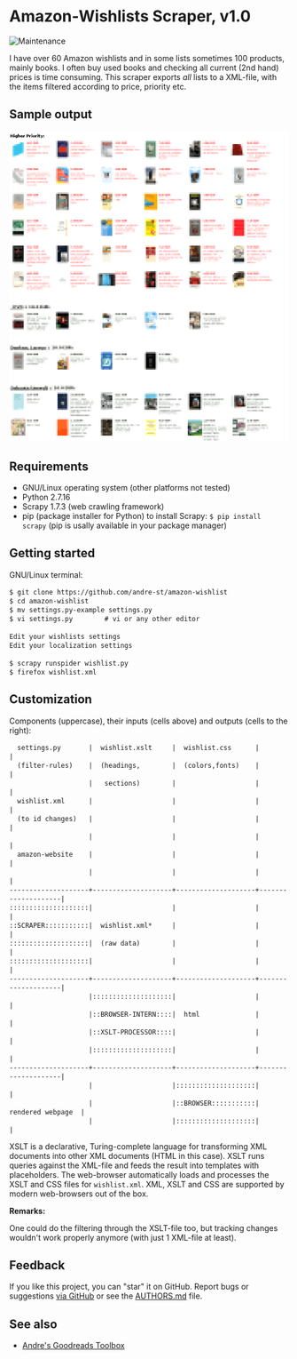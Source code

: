 # Amazon-Wishlists Scraper, v1.0

![Maintenance](https://img.shields.io/maintenance/yes/2019.svg)

I have over 60 Amazon wishlists and in some lists sometimes 100 products, mainly books. 
I often buy used books and checking all current (2nd hand) prices is time consuming. 
This scraper exports _all_ lists to a XML-file, 
with the items filtered according to price, priority etc.


## Sample output

![Screenshot](README-screenshot.png?raw=true "Screenshot")


## Requirements

- GNU/Linux operating system (other platforms not tested)
- Python 2.7.16
- Scrapy 1.7.3 (web crawling framework)
- pip (package installer for Python) to install Scrapy:
	`$ pip install scrapy`
	(pip is usally available in your package manager)



## Getting started

GNU/Linux terminal:

```console
$ git clone https://github.com/andre-st/amazon-wishlist
$ cd amazon-wishlist
$ mv settings.py-example settings.py
$ vi settings.py        # vi or any other editor

Edit your wishlists settings
Edit your localization settings

$ scrapy runspider wishlist.py
$ firefox wishlist.xml
```


## Customization

Components (uppercase), their inputs (cells above) and outputs (cells to the right):

```text
  settings.py       |  wishlist.xslt     |  wishlist.css      |                    |
  (filter-rules)    |  (headings,        |  (colors,fonts)    |                    |
                    |   sections)        |                    |                    |
  wishlist.xml      |                    |                    |                    |
  (to id changes)   |                    |                    |                    |
                    |                    |                    |                    |
  amazon-website    |                    |                    |                    |
                    |                    |                    |                    |
--------------------+--------------------+--------------------+--------------------|
::::::::::::::::::::|                    |                    |                    |
::SCRAPER:::::::::::|  wishlist.xml*     |                    |                    |
::::::::::::::::::::|  (raw data)        |                    |                    |
::::::::::::::::::::|                    |                    |                    |
--------------------+--------------------+--------------------+--------------------|
                    |::::::::::::::::::::|                    |                    |
                    |::BROWSER-INTERN::::|  html              |                    |
                    |::XSLT-PROCESSOR::::|                    |                    |
                    |::::::::::::::::::::|                    |                    |
--------------------+--------------------+--------------------+--------------------|
                    |                    |::::::::::::::::::::|                    |
                    |                    |::BROWSER:::::::::::|  rendered webpage  |
                    |                    |::::::::::::::::::::|                    |
```


XSLT is a declarative, Turing-complete language for transforming 
XML documents into other XML documents (HTML in this case). 
XSLT runs queries against the XML-file and feeds the result into templates
with placeholders. The web-browser automatically loads and processes the XSLT and CSS files
for `wishlist.xml`. XML, XSLT and CSS are supported by modern web-browsers out of the box.

**Remarks:**

One could do the filtering through the XSLT-file too, 
but tracking changes wouldn't work properly anymore (with just 1 XML-file at least).



## Feedback

If you like this project, you can "star" it on GitHub.
Report bugs or suggestions [via GitHub](https://github.com/andre-st/amazon-wishlist/issues)
or see the [AUTHORS.md](AUTHORS.md) file.



## See also

- [Andre's Goodreads Toolbox](https://github.com/andre-st/goodreads/blob/master/README.md)


